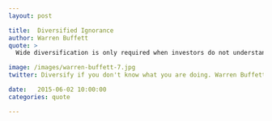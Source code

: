 ```yaml
---
layout: post

title:  Diversified Ignorance
author: Warren Buffett
quote: >
  Wide diversification is only required when investors do not understand what they are doing.

image: /images/warren-buffett-7.jpg
twitter: Diversify if you don't know what you are doing. Warren Buffett http://quotes.stockflare.com/

date:   2015-06-02 10:00:00
categories: quote

---
```


